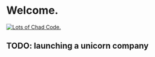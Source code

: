 # Welcome.

[![Lots of Chad Code.](https://rdang.dev/resources/_gen/images/githubtemplate.png)](https://www.rdang.dev)

## TODO: launching a unicorn company
